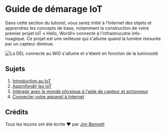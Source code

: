 # Guide de démarage IoT
Dans cette section du tutoriel, vous serez initié à l'Internet des objets et apprendrez les concepts de base, notamment la construction de votre premier projet IoT « Hello, World!» connecté à l'infrastrucutre info-nuagique. Ce projet est une veilleuse qui s'allume quand la lumière mesurée par un capteur diminue.

![La DEL connecté au WIO s'allume et s'éteint en fonction de la luminosité](../../images/wio-running-assignment-1-1.gif)

## Sujets

1. [Introduction au IoT](lessons/1-introduction-to-iot/translations/README.fr.md)
1. [Approfondir les IoT](lessons/2-deeper-dive/translations/README.fr.md)
1. [Intéragir avec le monde physique à l'aide de capteur et actionneur](lessons/3-sensors-and-actuators/translations/README.fr.md)
1. [Connecter votre appareil à Internet](lessons/4-connect-internet/translations/README.fr.md)

## Crédits

Tous les leçons ont été écrite ♥️ par [Jim Bennett](https://GitHub.com/JimBobBennett)
